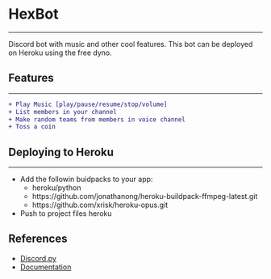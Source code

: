 # HexBot
---
Discord bot with music and other cool features. This bot can be deployed on Heroku using the free dyno.

## Features
---
```diff
+ Play Music [play/pause/resume/stop/volume]
+ List members in your channel
+ Make random teams from members in voice channel
+ Toss a coin
```

## Deploying to Heroku
---
- Add the followin buidpacks to your app:
  - heroku/python
  - https<span>://</span>github.com/jonathanong/heroku-buildpack-ffmpeg-latest.git
  - https<span>://</span>github.com/xrisk/heroku-opus.git
- Push to project files heroku

References
---
- [Discord.py](https://github.com/Rapptz/discord.py)
- [Documentation](https://discordpy.readthedocs.io/en/latest/index.html)
